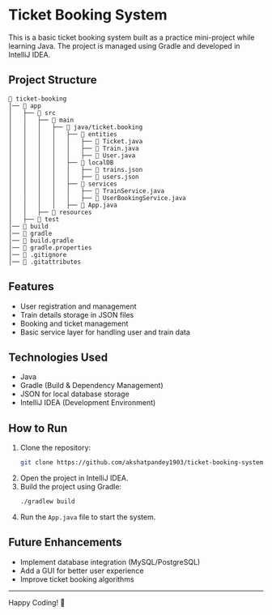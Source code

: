 # Ticket Booking System

This is a basic ticket booking system built as a practice mini-project while learning Java. The project is managed using Gradle and developed in IntelliJ IDEA.

## Project Structure
```
📂 ticket-booking
│── 📁 app
│   ├── 📁 src
│   │   ├── 📁 main
│   │   │   ├── 📁 java/ticket.booking
│   │   │   │   ├── 📁 entities
│   │   │   │   │   ├── 📝 Ticket.java
│   │   │   │   │   ├── 📝 Train.java
│   │   │   │   │   ├── 📝 User.java
│   │   │   │   ├── 📁 localDB
│   │   │   │   │   ├── 📝 trains.json
│   │   │   │   │   ├── 📝 users.json
│   │   │   │   ├── 📁 services
│   │   │   │   │   ├── 📝 TrainService.java
│   │   │   │   │   ├── 📝 UserBookingService.java
│   │   │   │   ├── 📝 App.java
│   │   ├── 📁 resources
│   ├── 📁 test
│── 📁 build
│── 📁 gradle
│── 📄 build.gradle
│── 📄 gradle.properties
│── 📄 .gitignore
│── 📄 .gitattributes
```

## Features
- User registration and management
- Train details storage in JSON files
- Booking and ticket management
- Basic service layer for handling user and train data

## Technologies Used
- Java
- Gradle (Build & Dependency Management)
- JSON for local database storage
- IntelliJ IDEA (Development Environment)

## How to Run
1. Clone the repository:
   ```sh
   git clone https://github.com/akshatpandey1903/ticket-booking-system
   ```
2. Open the project in IntelliJ IDEA.
3. Build the project using Gradle:
   ```sh
   ./gradlew build
   ```
4. Run the `App.java` file to start the system.

## Future Enhancements
- Implement database integration (MySQL/PostgreSQL)
- Add a GUI for better user experience
- Improve ticket booking algorithms

---
Happy Coding! 🚀
